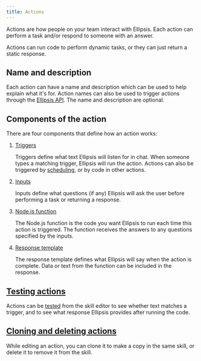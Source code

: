 ```yaml
---
title: Actions
---
```


Actions are how people on your team interact with Ellipsis. Each action can perform a task and/or respond to someone with an answer.

Actions can run code to perform dynamic tasks, or they can just return a static response.

## Name and description

Each action can have a name and description which can be used to help explain what it's for. Action names can also be used to trigger actions through the [Ellipsis API](../api/v1/). The name and description are optional.

## Components of the action

There are four components that define how an action works:

1. [Triggers](./triggers.md)

    Triggers define what text Ellipsis will listen for in chat. When someone types a matching trigger, Ellipsis will run the action. Actions can also be triggered by [scheduling](../../users/scheduling/index.md), or by code in other actions.

2. [Inputs](./inputs.md)

    Inputs define what questions (if any) Ellipsis will ask the user before performing a task or returning a response.

3. [Node.js function](./function.md)

    The Node.js function is the code you want Ellipsis to run each time this action is triggered. The function receives the answers to any questions specified by the inputs.

4. [Response template](./template.md)

    The response template defines what Ellipsis will say when the action is complete. Data or text from the function can be included in the response.

## [Testing actions](./testing.md)

Actions can be [tested](./testing.md) from the skill editor to see whether text matches a trigger, and to see what response Ellipsis provides after running the code.

## [Cloning and deleting actions](./cloning_deleting.md)

While editing an action, you can clone it to make a copy in the same skill, or delete it to remove it from the skill.
